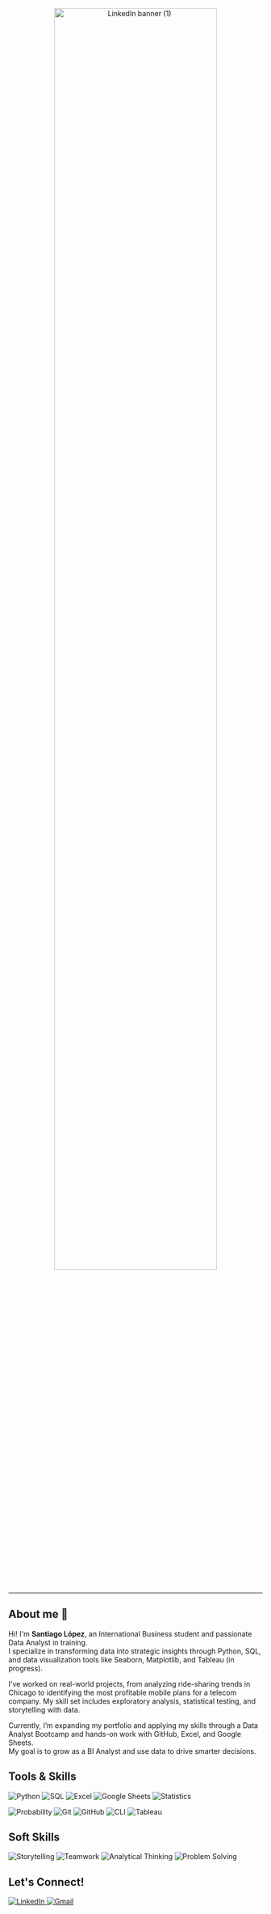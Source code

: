 
<p align="center">
  <img src="https://github.com/user-attachments/assets/e75f2997-2085-4179-a937-6fb7ddc28be9" alt="LinkedIn banner (1)" width="80%"/>
</p>



---

## About me 💼

Hi! I'm **Santiago López**, an International Business student and passionate Data Analyst in training.  
I specialize in transforming data into strategic insights through Python, SQL, and data visualization tools like Seaborn, Matplotlib, and Tableau (in progress).

I've worked on real-world projects, from analyzing ride-sharing trends in Chicago to identifying the most profitable mobile plans for a telecom company. My skill set includes exploratory analysis, statistical testing, and storytelling with data.

Currently, I’m expanding my portfolio and applying my skills through a Data Analyst Bootcamp and hands-on work with GitHub, Excel, and Google Sheets.  
My goal is to grow as a BI Analyst and use data to drive smarter decisions.

## Tools & Skills 

<!-- Primera fila de badges -->
<p align="left">
  <img src="https://img.shields.io/badge/Python-3776AB?style=for-the-badge&logo=python&logoColor=white" alt="Python"/>
  <img src="https://img.shields.io/badge/SQL-4479A1?style=for-the-badge&logo=postgresql&logoColor=white" alt="SQL"/>
  <img src="https://img.shields.io/badge/Microsoft_Excel-217346?style=for-the-badge&logo=microsoft-excel&logoColor=white" alt="Excel"/>
  <img src="https://img.shields.io/badge/Google_Sheets-34A853?style=for-the-badge&logo=google-sheets&logoColor=white" alt="Google Sheets"/>
  <img src="https://img.shields.io/badge/Statistics-00599C?style=for-the-badge&logo=databricks&logoColor=white" alt="Statistics"/>
</p>

<!-- Segunda fila de badges -->
<p align="left">
  <img src="https://img.shields.io/badge/Probability-2D9CDB?style=for-the-badge&logo=matrix&logoColor=white" alt="Probability"/>
  <img src="https://img.shields.io/badge/Git-F05032?style=for-the-badge&logo=git&logoColor=white" alt="Git"/>
  <img src="https://img.shields.io/badge/GitHub-181717?style=for-the-badge&logo=github&logoColor=white" alt="GitHub"/>
  <img src="https://img.shields.io/badge/CLI-555555?style=for-the-badge&logo=gnubash&logoColor=white" alt="CLI"/>
  <img src="https://img.shields.io/badge/Tableau-E97627?style=for-the-badge&logo=tableau&logoColor=white" alt="Tableau"/>
</p>

## Soft Skills

<p align="left">
  <img src="https://img.shields.io/badge/Storytelling-8B5CF6?style=for-the-badge&logo=bookstack&logoColor=white" alt="Storytelling"/>
  <img src="https://img.shields.io/badge/Teamwork-4ADE80?style=for-the-badge&logo=teams&logoColor=white" alt="Teamwork"/>
  <img src="https://img.shields.io/badge/Analytical_Thinking-06B6D4?style=for-the-badge&logo=abstract&logoColor=white" alt="Analytical Thinking"/>
  <img src="https://img.shields.io/badge/Problem_Solving-F59E42?style=for-the-badge&logo=mediamodifier&logoColor=white" alt="Problem Solving"/>
</p>


## Let's Connect!

<a href="https://www.linkedin.com/in/santiago-lopez-data-analyst/" target="_blank">
  <img src="https://img.shields.io/badge/LinkedIn-0A66C2?style=for-the-badge&logo=linkedin&logoColor=white" alt="LinkedIn"/>
</a>
<a href="mailto:santiagocast.colegionaciones@gmail.com" target="_blank">
  <img src="https://img.shields.io/badge/Gmail-D14836?style=for-the-badge&logo=gmail&logoColor=white" alt="Gmail"/>
</a>







<!--
**Sanlc10/Sanlc10** is a ✨ special ✨ repository because its `README.md` (this file) appears on your GitHub profile.
-->

